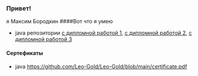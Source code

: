 ### Привет!
я Максим Бородкин
####Вот что я умею
* java  репозитории [ с дипломной работой 1](https://github.com/Leo-Gold/java-diplom), [ с дипломной работой 2](https://github.com/Leo-Gold/javacore_1-middle-), [с дипломной работой 3](https://github.com/Leo-Gold/pcs-jd-diplom)
#### Сертефикаты
* java https://github.com/Leo-Gold/Leo-Gold/blob/main/certificate.pdf
